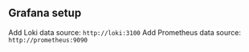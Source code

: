 ## Grafana setup

Add Loki data source: `http://loki:3100`
Add Prometheus data source: `http://prometheus:9090`
